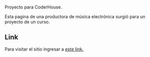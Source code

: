 Proyecto para CoderHouse.

Esta pagina de una productora de música electrónica surgió para un proyecto de un curso.

## Link

Para visitar el sitio ingresar a [este link.]( https://lautaromorua.github.io/urbeat_page/)
